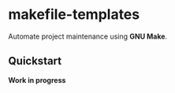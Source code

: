 # makefile-templates

Automate project maintenance using **GNU Make**.

## Quickstart

**Work in progress**
